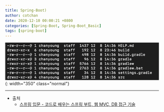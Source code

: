 ```yaml
---
title: Spring-Boot) 
author: cotchan 
date: 2020-12-10 00:00:21 +0800 
categories: [Spring-Boot, Spring-Boot_Basic]
tags: [spring-boot] 
---
```


![Desktop View](/assets/img/post/spring-boot/2020-12-10-spring-boot-how-to-build.png){: width="350" class="normal"}







---

+ 출처
	+ [스프링 입문 - 코드로 배우는 스프링 부트, 웹 MVC, DB 접근 기술](https://www.inflearn.com/course/%EC%8A%A4%ED%94%84%EB%A7%81-%EC%9E%85%EB%AC%B8-%EC%8A%A4%ED%94%84%EB%A7%81%EB%B6%80%ED%8A%B8/dashboard)
